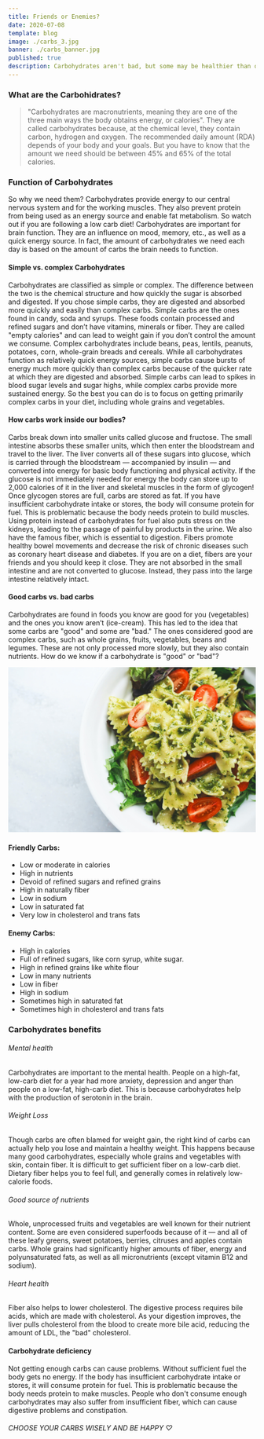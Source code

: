 ```yaml
---
title: Friends or Enemies?
date: 2020-07-08
template: blog
image: ./carbs_3.jpg
banner: ./carbs_banner.jpg
published: true
description: Carbohydrates aren't bad, but some may be healthier than others. See why carbs are important for your health and which ones to choose.
---
```


### What are the Carbohidrates?

> "Carbohydrates are macronutrients, meaning they are one of the three main ways the body obtains energy, or calories". They are called carbohydrates because, at the chemical level, they contain carbon, hydrogen and oxygen. The recommended daily amount (RDA) depends of your body and your goals. But you have to know that the amount we need should be between 45% and 65% of the total calories.

### Function of Carbohydrates

So why we need them? Carbohydrates provide energy to our central nervous system and for the working muscles. They also prevent protein from being used as an energy source and enable fat metabolism. So watch out if you are following a low carb diet! Carbohydrates are important for brain function. They are an influence on mood, memory, etc., as well as a quick energy source. In fact, the amount of carbohydrates we need each day is based on the amount of carbs the brain needs to function.

#### Simple vs. complex Carbohydrates

Carbohydrates are classified as simple or complex. The difference between the two is the chemical structure and how quickly the sugar is absorbed and digested. If you chose simple carbs, they are digested and absorbed more quickly and easily than complex carbs. Simple carbs are the ones found in candy, soda and syrups. These foods contain processed and refined sugars and don’t have vitamins, minerals or fiber. They are called "empty calories" and can lead to weight gain if you don’t control the amount we consume. Complex carbohydrates include beans, peas, lentils, peanuts, potatoes, corn, whole-grain breads and cereals. While all carbohydrates function as relatively quick energy sources, simple carbs cause bursts of energy much more quickly than complex carbs because of the quicker rate at which they are digested and absorbed. Simple carbs can lead to spikes in blood sugar levels and sugar highs, while complex carbs provide more sustained energy. So the best you can do is to focus on getting primarily complex carbs in your diet, including whole grains and vegetables.

#### How carbs work inside our bodies?

Carbs break down into smaller units called glucose and fructose. The small intestine absorbs these smaller units, which then enter the bloodstream and travel to the liver. The liver converts all of these sugars into glucose, which is carried through the bloodstream — accompanied by insulin — and converted into energy for basic body functioning and physical activity. If the glucose is not immediately needed for energy the body can store up to 2,000 calories of it in the liver and skeletal muscles in the form of glycogen! Once glycogen stores are full, carbs are stored as fat. If you have insufficient carbohydrate intake or stores, the body will consume protein for fuel. This is problematic because the body needs protein to build muscles. Using protein instead of carbohydrates for fuel also puts stress on the kidneys, leading to the passage of painful by products in the urine. We also have the famous fiber, which is essential to digestion. Fibers promote healthy bowel movements and decrease the risk of chronic diseases such as coronary heart disease and diabetes. If you are on a diet, fibers are your friends and you should keep it close. They are not absorbed in the small intestine and are not converted to glucose. Instead, they pass into the large intestine relatively intact.

#### Good carbs vs. bad carbs

Carbohydrates are found in foods you know are good for you (vegetables) and the ones you know aren’t (ice-cream). This has led to the idea that some carbs are "good" and some are "bad." The ones considered good are complex carbs, such as whole grains, fruits, vegetables, beans and legumes. These are not only processed more slowly, but they also contain nutrients. How do we know if a carbohydrate is "good" or "bad"?

![carbs](./foto.jpg)

#### Friendly Carbs:

- Low or moderate in calories
- High in nutrients
- Devoid of refined sugars and refined grains
- High in naturally fiber
- Low in sodium
- Low in saturated fat
- Very low in cholesterol and trans fats

#### Enemy Carbs:

- High in calories
- Full of refined sugars, like corn syrup, white sugar.
- High in refined grains like white flour
- Low in many nutrients
- Low in fiber
- High in sodium
- Sometimes high in saturated fat
- Sometimes high in cholesterol and trans fats

### Carbohydrates benefits

###### Mental health

Carbohydrates are important to the mental health. People on a high-fat, low-carb diet for a year had more anxiety, depression and anger than people on a low-fat, high-carb diet. This is because carbohydrates help with the production of serotonin in the brain.

###### Weight Loss

Though carbs are often blamed for weight gain, the right kind of carbs can actually help you lose and maintain a healthy weight. This happens because many good carbohydrates, especially whole grains and vegetables with skin, contain fiber. It is difficult to get sufficient fiber on a low-carb diet. Dietary fiber helps you to feel full, and generally comes in relatively low-calorie foods.

###### Good source of nutrients

Whole, unprocessed fruits and vegetables are well known for their nutrient content. Some are even considered superfoods because of it — and all of these leafy greens, sweet potatoes, berries, citruses and apples contain carbs. Whole grains had significantly higher amounts of fiber, energy and polyunsaturated fats, as well as all micronutrients (except vitamin B12 and sodium).

###### Heart health

Fiber also helps to lower cholesterol. The digestive process requires bile acids, which are made with cholesterol. As your digestion improves, the liver pulls cholesterol from the blood to create more bile acid, reducing the amount of LDL, the "bad" cholesterol.

#### Carbohydrate deficiency

Not getting enough carbs can cause problems. Without sufficient fuel the body gets no energy. If the body has insufficient carbohydrate intake or stores, it will consume protein for fuel. This is problematic because the body needs protein to make muscles. People who don't consume enough carbohydrates may also suffer from insufficient fiber, which can cause digestive problems and constipation.

###### CHOOSE YOUR CARBS WISELY AND BE HAPPY ♡
